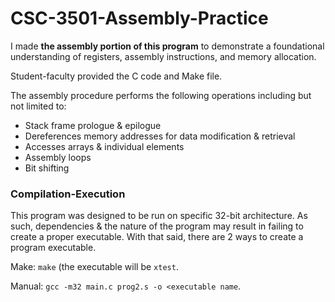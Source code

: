 # CSC-3501-Assembly-Practice
I made **the assembly portion of this program** to demonstrate a foundational understanding of registers, assembly instructions, and memory allocation.

Student-faculty provided the C code and Make file.

The assembly procedure performs the following operations including but not limited to:
- Stack frame prologue & epilogue
- Dereferences memory addresses for data modification & retrieval
- Accesses arrays & individual elements
- Assembly loops
- Bit shifting

### Compilation-Execution
This program was designed to be run on specific 32-bit architecture. As such, dependencies & the nature of the program may result in failing to create a proper executable. With that said, there are 2 ways to create a program executable.

Make: `make` (the executable will be `xtest`.

Manual: `gcc -m32 main.c prog2.s -o <executable name`.
